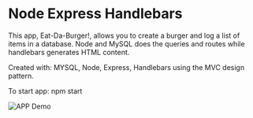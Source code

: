 # Node Express Handlebars

This app, Eat-Da-Burger!, allows you to create a burger and log a list of items in a database.  Node and MySQL does the queries and routes while handlebars generates HTML content.

Created with: 
MYSQL, Node, Express, Handlebars using the MVC design pattern.

To start app: 
    npm start

![APP Demo](burger.gif)

